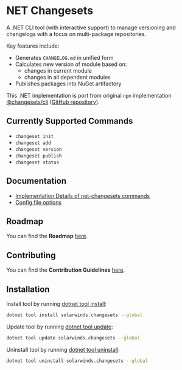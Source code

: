 # NET Changesets

A .NET CLI tool (with interactive support) to manage versioning and changelogs with a focus on multi-package repositories.

Key features include:

- Generates `CHANGELOG.md` in unified form
- Calculates new version of module based on:
  - changes in current module
  - changes in all dependent modules
- Publishes packages into NuGet artifactory

This .NET implementation is port from original `npm` implementation [@changesets/cli](https://www.npmjs.com/package/@changesets/cli)
([GitHub repository](https://github.com/changesets/changesets/blob/main/README.md)).

## Currently Supported Commands

- `changeset init`
- `changeset add`
- `changeset version`
- `changeset publish`
- `changeset status`

## Documentation

- [Implementation Details of net-changesets commands](./docs/commands-implementation-details.md)
- [Config file options](./docs/config-file-options.md)

## Roadmap

You can find the **Roadmap** [here](./ROADMAP.md).

## Contributing

You can find the **Contribution Guidelines** [here](./CONTRIBUTING.md).

## Installation

Install tool by running [dotnet tool install](https://learn.microsoft.com/en-us/dotnet/core/tools/dotnet-tool-install):

```bash
dotnet tool install solarwinds.changesets --global
```

Update tool by running [dotnet tool update](https://learn.microsoft.com/en-us/dotnet/core/tools/dotnet-tool-update):

```bash
dotnet tool update solarwinds.changesets --global
```

Uninstall tool by running [dotnet tool uninstall](https://learn.microsoft.com/en-us/dotnet/core/tools/dotnet-tool-uninstall):

```bash
dotnet tool uninstall solarwinds.changesets --global
```
